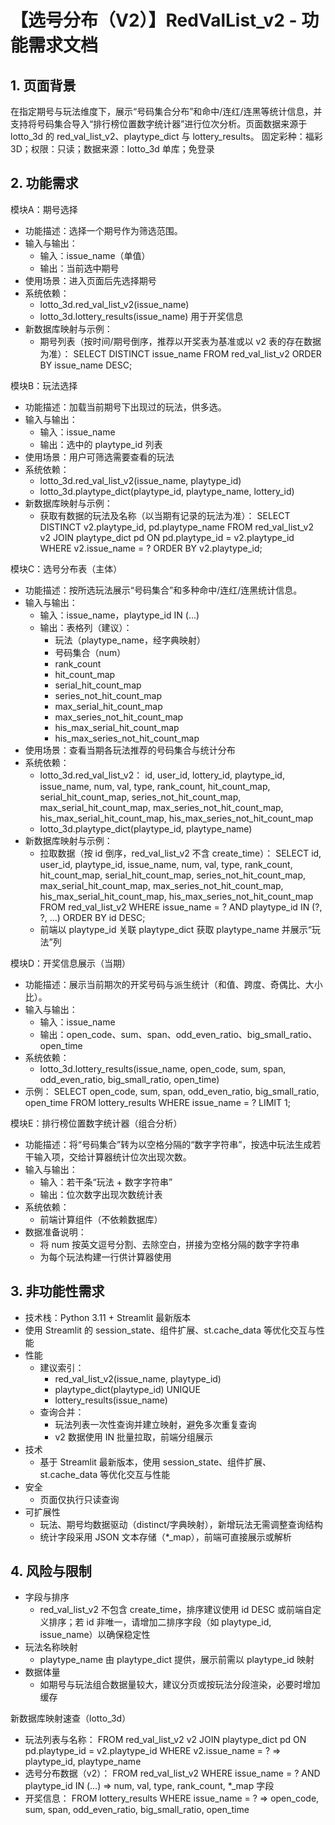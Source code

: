 # 【选号分布（V2）】RedValList_v2 - 功能需求文档

## 1. 页面背景
在指定期号与玩法维度下，展示“号码集合分布”和命中/连红/连黑等统计信息，并支持将号码集合导入“排行榜位置数字统计器”进行位次分析。页面数据来源于 lotto_3d 的 red_val_list_v2、playtype_dict 与 lottery_results。
固定彩种：福彩3D；权限：只读；数据来源：lotto_3d 单库；免登录

## 2. 功能需求

模块A：期号选择
- 功能描述：选择一个期号作为筛选范围。
- 输入与输出：
  - 输入：issue_name（单值）
  - 输出：当前选中期号
- 使用场景：进入页面后先选择期号
- 系统依赖：
  - lotto_3d.red_val_list_v2(issue_name)
  - lotto_3d.lottery_results(issue_name) 用于开奖信息
- 新数据库映射与示例：
  - 期号列表（按时间/期号倒序，推荐以开奖表为基准或以 v2 表的存在数据为准）：
    SELECT DISTINCT issue_name
    FROM red_val_list_v2
    ORDER BY issue_name DESC;

模块B：玩法选择
- 功能描述：加载当前期号下出现过的玩法，供多选。
- 输入与输出：
  - 输入：issue_name
  - 输出：选中的 playtype_id 列表
- 使用场景：用户可筛选需要查看的玩法
- 系统依赖：
  - lotto_3d.red_val_list_v2(issue_name, playtype_id)
  - lotto_3d.playtype_dict(playtype_id, playtype_name, lottery_id)
- 新数据库映射与示例：
  - 获取有数据的玩法及名称（以当期有记录的玩法为准）：
    SELECT DISTINCT v2.playtype_id, pd.playtype_name
    FROM red_val_list_v2 v2
    JOIN playtype_dict pd ON pd.playtype_id = v2.playtype_id
    WHERE v2.issue_name = ?
    ORDER BY v2.playtype_id;

模块C：选号分布表（主体）
- 功能描述：按所选玩法展示“号码集合”和多种命中/连红/连黑统计信息。
- 输入与输出：
  - 输入：issue_name，playtype_id IN (...)
  - 输出：表格列（建议）：
    - 玩法（playtype_name，经字典映射）
    - 号码集合（num）
    - rank_count
    - hit_count_map
    - serial_hit_count_map
    - series_not_hit_count_map
    - max_serial_hit_count_map
    - max_series_not_hit_count_map
    - his_max_serial_hit_count_map
    - his_max_series_not_hit_count_map
- 使用场景：查看当期各玩法推荐的号码集合与统计分布
- 系统依赖：
  - lotto_3d.red_val_list_v2：
    id, user_id, lottery_id, playtype_id, issue_name, num, val, type,
    rank_count,
    hit_count_map,
    serial_hit_count_map,
    series_not_hit_count_map,
    max_serial_hit_count_map,
    max_series_not_hit_count_map,
    his_max_serial_hit_count_map,
    his_max_series_not_hit_count_map
  - lotto_3d.playtype_dict(playtype_id, playtype_name)
- 新数据库映射与示例：
  - 拉取数据（按 id 倒序，red_val_list_v2 不含 create_time）：
    SELECT id, user_id, playtype_id, issue_name,
           num, val, type,
           rank_count,
           hit_count_map,
           serial_hit_count_map,
           series_not_hit_count_map,
           max_serial_hit_count_map,
           max_series_not_hit_count_map,
           his_max_serial_hit_count_map,
           his_max_series_not_hit_count_map
    FROM red_val_list_v2
    WHERE issue_name = ?
      AND playtype_id IN (?, ?, ...)
    ORDER BY id DESC;
  - 前端以 playtype_id 关联 playtype_dict 获取 playtype_name 并展示“玩法”列

模块D：开奖信息展示（当期）
- 功能描述：展示当前期次的开奖号码与派生统计（和值、跨度、奇偶比、大小比）。
- 输入与输出：
  - 输入：issue_name
  - 输出：open_code、sum、span、odd_even_ratio、big_small_ratio、open_time
- 系统依赖：
  - lotto_3d.lottery_results(issue_name, open_code, sum, span, odd_even_ratio, big_small_ratio, open_time)
- 示例：
  SELECT open_code, sum, span, odd_even_ratio, big_small_ratio, open_time
  FROM lottery_results
  WHERE issue_name = ?
  LIMIT 1;

模块E：排行榜位置数字统计器（组合分析）
- 功能描述：将“号码集合”转为以空格分隔的“数字字符串”，按选中玩法生成若干输入项，交给计算器统计位次出现次数。
- 输入与输出：
  - 输入：若干条“玩法 + 数字字符串”
  - 输出：位次数字出现次数统计表
- 系统依赖：
  - 前端计算组件（不依赖数据库）
- 数据准备说明：
  - 将 num 按英文逗号分割、去除空白，拼接为空格分隔的数字字符串
  - 为每个玩法构建一行供计算器使用

## 3. 非功能性需求
- 技术栈：Python 3.11 + Streamlit 最新版本
- 使用 Streamlit 的 session_state、组件扩展、st.cache_data 等优化交互与性能
- 性能
  - 建议索引：
    - red_val_list_v2(issue_name, playtype_id)
    - playtype_dict(playtype_id) UNIQUE
    - lottery_results(issue_name)
  - 查询合并：
    - 玩法列表一次性查询并建立映射，避免多次重复查询
    - v2 数据使用 IN 批量拉取，前端分组展示
- 技术
  - 基于 Streamlit 最新版本，使用 session_state、组件扩展、st.cache_data 等优化交互与性能
- 安全
  - 页面仅执行只读查询
- 可扩展性
  - 玩法、期号均数据驱动（distinct/字典映射），新增玩法无需调整查询结构
  - 统计字段采用 JSON 文本存储（*_map），前端可直接展示或解析

## 4. 风险与限制
- 字段与排序
  - red_val_list_v2 不包含 create_time，排序建议使用 id DESC 或前端自定义排序；若 id 非唯一，请增加二排序字段（如 playtype_id, issue_name）以确保稳定性
- 玩法名称映射
  - playtype_name 由 playtype_dict 提供，展示前需以 playtype_id 映射
- 数据体量
  - 如期号与玩法组合数据量较大，建议分页或按玩法分段渲染，必要时增加缓存

新数据库映射速查（lotto_3d）
- 玩法列表与名称：
  FROM red_val_list_v2 v2
  JOIN playtype_dict pd ON pd.playtype_id = v2.playtype_id
  WHERE v2.issue_name = ?
  ⇒ playtype_id, playtype_name
- 选号分布数据（v2）：
  FROM red_val_list_v2
  WHERE issue_name = ? AND playtype_id IN (...)
  ⇒ num, val, type, rank_count, *_map 字段
- 开奖信息：
  FROM lottery_results
  WHERE issue_name = ?
  ⇒ open_code, sum, span, odd_even_ratio, big_small_ratio, open_time